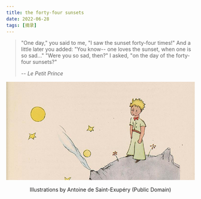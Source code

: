 ```yaml
---
title: the forty-four sunsets
date: 2022-06-28
tags: [摘录]
---
```


> "One day," you said to me, "I saw the sunset forty-four times!"
> And a little later you added:
> "You know-- one loves the sunset, when one is so sad..." 
> "Were you so sad, then?" I asked, "on the day of the forty-four sunsets?"
>
> -- *Le Petit Prince*

![Le_Petit_Prince](012.the_forty-four_sunsets.assets/Le_Petit_Prince.jpeg)

<center>Illustrations by Antoine de Saint-Exupéry (Public Domain)</center>

